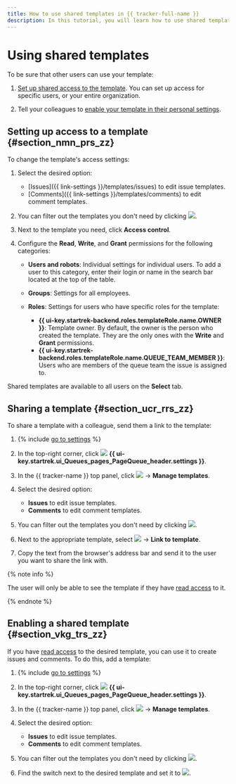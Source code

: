 ```yaml
---
title: How to use shared templates in {{ tracker-full-name }}
description: In this tutorial, you will learn how to use shared templates.
---
```


# Using shared templates

To be sure that other users can use your template:

1. [Set up shared access to the template](share-template.md#section_nmn_prs_zz). You can set up access for specific users, or your entire organization.

1. Tell your colleagues to [enable your template in their personal settings](share-template.md#section_vkg_trs_zz).

## Setting up access to a template {#section_nmn_prs_zz}

To change the template's access settings:

1. Select the desired option:
   - [Issues]({{ link-settings }}/templates/issues) to edit issue templates.
   - [Comments]({{ link-settings }}/templates/comments) to edit comment templates.

1. You can filter out the templates you don't need by clicking ![](../../_assets/tracker/queue-filter.png).

1. Next to the template you need, click **Access control**.

1. Configure the **Read**, **Write**, and **Grant** permissions for the following categories:
   - **Users and robots**: Individual settings for individual users. To add a user to this category, enter their login or name in the search bar located at the top of the table.
   - **Groups**: Settings for all employees.


   - **Roles**: Settings for users who have specific roles for the template:
      - **{{ ui-key.startrek-backend.roles.templateRole.name.OWNER }}**: Template owner. By default, the owner is the person who created the template. They are the only ones with the **Write** and **Grant** permissions.
      - **{{ ui-key.startrek-backend.roles.templateRole.name.QUEUE_TEAM_MEMBER }}**: Users who are members of the queue team the issue is assigned to.

Shared templates are available to all users on the **Select** tab.

## Sharing a template {#section_ucr_rrs_zz}

To share a template with a colleague, send them a link to the template:

1. {% include [go to settings](../../_includes/tracker/transition-page.md) %}

1. In the top-right corner, click ![](../../_assets/tracker/svg/queue-settings.svg) **{{ ui-key.startrek.ui_Queues_pages_PageQueue_header.settings }}**.

1. In the {{ tracker-name }} top panel, click ![](../../_assets/tracker/tracker-settings.png) → **Manage templates**.

1. Select the desired option:
   - **Issues** to edit issue templates.
   - **Comments** to edit comment templates.

1. You can filter out the templates you don't need by clicking ![](../../_assets/tracker/queue-filter.png).

1. Next to the appropriate template, select ![](../../_assets/tracker/share.png) → **Link to template**.

1. Copy the text from the browser's address bar and send it to the user you want to share the link with.

{% note info %}

The user will only be able to see the template if they have [read access](#section_nmn_prs_zz) to it.

{% endnote %}

## Enabling a shared template {#section_vkg_trs_zz}

If you have [read access](#section_nmn_prs_zz) to the desired template, you can use it to create issues and comments. To do this, add a template:

1. {% include [go to settings](../../_includes/tracker/transition-page.md) %}

1. In the top-right corner, click ![](../../_assets/tracker/svg/queue-settings.svg) **{{ ui-key.startrek.ui_Queues_pages_PageQueue_header.settings }}**.

1. In the {{ tracker-name }} top panel, click ![](../../_assets/tracker/tracker-settings.png) → **Manage templates**.

1. Select the desired option:
   - **Issues** to edit issue templates.
   - **Comments** to edit comment templates.

1. You can filter out the templates you don't need by clicking ![](../../_assets/tracker/queue-filter.png).

1. Find the switch next to the desired template and set it to ![](../../_assets/tracker/enabled-switch-2.png).

